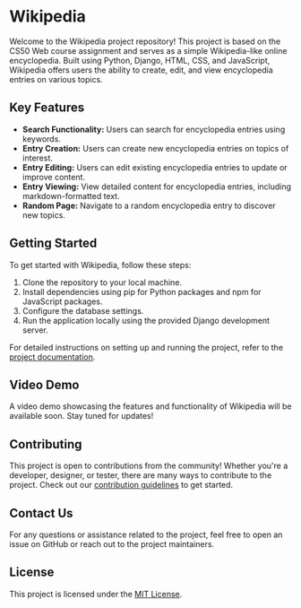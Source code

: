 # Wikipedia

Welcome to the Wikipedia project repository! This project is based on the CS50 Web course assignment and serves as a simple Wikipedia-like online encyclopedia. Built using Python, Django, HTML, CSS, and JavaScript, Wikipedia offers users the ability to create, edit, and view encyclopedia entries on various topics.

## Key Features

- **Search Functionality:** Users can search for encyclopedia entries using keywords.
- **Entry Creation:** Users can create new encyclopedia entries on topics of interest.
- **Entry Editing:** Users can edit existing encyclopedia entries to update or improve content.
- **Entry Viewing:** View detailed content for encyclopedia entries, including markdown-formatted text.
- **Random Page:** Navigate to a random encyclopedia entry to discover new topics.

## Getting Started

To get started with Wikipedia, follow these steps:

1. Clone the repository to your local machine.
2. Install dependencies using pip for Python packages and npm for JavaScript packages.
3. Configure the database settings.
4. Run the application locally using the provided Django development server.

For detailed instructions on setting up and running the project, refer to the [project documentation](link_to_documentation).

## Video Demo

A video demo showcasing the features and functionality of Wikipedia will be available soon. Stay tuned for updates!

## Contributing

This project is open to contributions from the community! Whether you're a developer, designer, or tester, there are many ways to contribute to the project. Check out our [contribution guidelines](link_to_contribution_guidelines) to get started.

## Contact Us

For any questions or assistance related to the project, feel free to open an issue on GitHub or reach out to the project maintainers.

## License

This project is licensed under the [MIT License](https://opensource.org/licenses/MIT).

